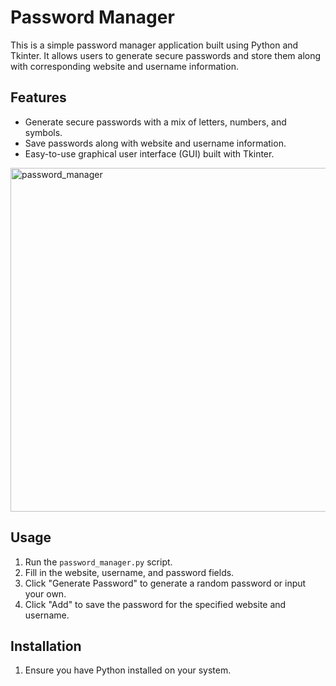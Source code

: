 # Password Manager

This is a simple password manager application built using Python and Tkinter. It allows users to generate secure passwords and store them along with corresponding website and username information.

## Features

- Generate secure passwords with a mix of letters, numbers, and symbols.
- Save passwords along with website and username information.
- Easy-to-use graphical user interface (GUI) built with Tkinter.

<img width="550" alt="password_manager" src="https://github.com/channyeinzin/Password-Manager/assets/74475228/bef04149-b9ec-4dbc-9c13-3cc99f6cd54e">

## Usage

1. Run the `password_manager.py` script.
2. Fill in the website, username, and password fields.
3. Click "Generate Password" to generate a random password or input your own.
4. Click "Add" to save the password for the specified website and username.

## Installation

1. Ensure you have Python installed on your system.
